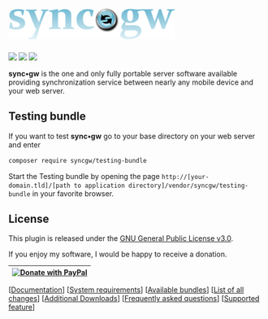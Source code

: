 # ![picture logo](https://github.com/syncgw/gui-bundle/blob/master/assets/syncgw.png "sync•gw") #
 
![](https://img.shields.io/packagist/v/syncgw/testing-bundle.svg)
![](https://img.shields.io/packagist/l/syncgw/testing-bundle.svg)
![](https://img.shields.io/packagist/dt/syncgw/testing-bundle.svg)
 
**sync•gw** is the one and only fully portable server software available providing synchronization service between nearly any mobile device and your web server.

## Testing bundle ##

If you want to test **sync•gw** go to your base directory on your web server and enter

```bash
composer require syncgw/testing-bundle
```

Start the Testing bundle by opening the page `http://[your-domain.tld]/[path to application directory]/vendor/syncgw/testing-bundle` in your favorite browser.

## License ##
This plugin is released under the [GNU General Public License v3.0](https://github.com/toteph42/syncgw/blob/master/syncgw/LICENSE).

If you enjoy my software, I would be happy to receive a donation.

|  <a href="https://www.paypal.com/donate/?hosted_button_id=DS6VK49NAFHEQ" target="_blank" rel="noopener">   <img src="https://www.paypalobjects.com/en_US/DK/i/btn/btn_donateCC_LG.gif" alt="Donate with PayPal"/> </a> | 
| --- | 

[[Documentation](https://github.com/syncgw/doc-bundle/blob/master/README.md)]
[[System requirements](https://github.com/syncgw/doc-bundle/blob/master/PreReqs.md)] 
[[Available bundles](https://github.com/syncgw/doc-bundle/blob/master/Packages.md)] 
[[List of all changes](https://github.com/syncgw/doc-bundle/blob/master/Changes.md)] 
[[Additional Downloads](https://github.com/syncgw/doc-bundle/blob/master/Downloads.md)] 
[[Frequently asked questions](https://github.com/syncgw/doc-bundle/blob/master/FAQ.md)] 
[[Supported feature](https://github.com/syncgw/doc-bundle/blob/master/Features.md)]


